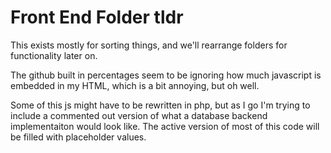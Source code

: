 # Front End Folder tldr

This exists mostly for sorting things, and we'll rearrange folders for functionality later on.

The github built in percentages seem to be ignoring how much javascript is embedded in my HTML, which is a bit annoying, but oh well.

Some of this js might have to be rewritten in php, but as I go I'm trying to include a commented out version of what a database backend implementaiton would look like. The active version of most of this code will be filled with placeholder values.